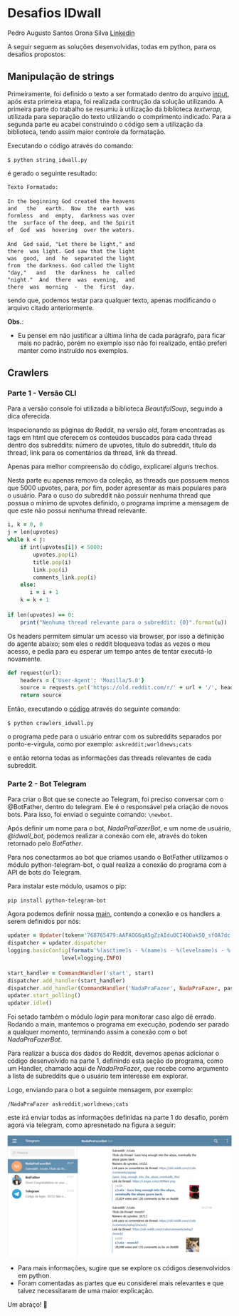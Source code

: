 # Desafios IDwall

Pedro Augusto Santos Orona Silva [Linkedin](https://www.linkedin.com/in/pedro-augusto-santos-orona-silva-476950122/)

A seguir seguem as soluções desenvolvidas, todas em python, para os desafios propostos:

## Manipulação de strings
Primeiramente, foi definido o texto a ser formatado dentro do arquivo [input](https://github.com/PedroOrona/desafios/blob/master/strings/input.txt), após esta primeira etapa, foi realizada contrução da solução utilizando. A primeira parte do trabalho se resumiu à utilização da biblioteca *textwrap*, utilizada para separação do texto utilizando o comprimento indicado. Para a segunda parte eu acabei construindo o código sem a utilização da biblioteca, tendo assim maior controle da formatação. 

Executando o código através do comando:

`$ python string_idwall.py`

é gerado o seguinte resultado:
```
Texto Formatado:

In the beginning God created the heavens
and   the   earth.  Now  the  earth  was
formless  and  empty,  darkness was over
the  surface of the deep, and the Spirit
of  God  was  hovering  over the waters.

And  God said, "Let there be light," and
there  was light. God saw that the light
was  good,  and  he  separated the light
from  the darkness. God called the light
"day,"   and   the  darkness  he  called
"night."  And  there  was  evening,  and
there  was  morning  -  the  first  day.
```

sendo que, podemos testar para qualquer texto, apenas modificando o arquivo citado anteriormente.

**Obs.**:
- Eu pensei em não justificar a última linha de cada parágrafo, para ficar mais no padrão, porém no exemplo isso não foi realizado, então preferi manter como instruído nos exemplos.

## Crawlers

### Parte 1 - Versão CLI

Para a versão console foi utilizada a biblioteca *BeautifulSoup*, seguindo a dica oferecida.

Inspecionando as páginas do Reddit, na versão *old*, foram encontradas as tags em html que oferecem os conteúdos buscados para cada thread dentro dos subreddits: número de upvotes, título do subreddit, título da thread, link para os comentários da thread, link da thread.

Apenas para melhor compreensão do código, explicarei alguns trechos.

Nesta parte eu apenas removo da coleção, as threads que possuem menos que 5000 upvotes, para, por fim, poder apresentar as mais populares para o usuário. Para o cuso do subreddit não possuir nenhuma thread que possua o mínimo de upvotes definido, o programa imprime a mensagem de que este não possui nenhuma thread relevante.

```ruby
i, k = 0, 0
j = len(upvotes)        
while k < j:
    if int(upvotes[i]) < 5000:
        upvotes.pop(i)
        title.pop(i)
        link.pop(i)
        comments_link.pop(i)
    else:
       i = i + 1 
    k = k + 1    

if len(upvotes) == 0:
    print("Nenhuma thread relevante para o subreddit: {0}".format(u))
```

Os headers permitem simular um acesso via browser, por isso a definição do agente abaixo; sem eles o reddit bloqueava todas as vezes o meu acesso, e pedia para eu esperar um tempo antes de tentar executá-lo novamente.

```ruby
def request(url):
    headers = {'User-Agent': 'Mozilla/5.0'}
    source = requests.get('https://old.reddit.com/r/' + url + '/', headers=headers)
    return source
```

Então, executando o [código](https://github.com/PedroOrona/desafios/blob/master/crawlers/crawlers_idwall.py) através do seguinte comando:

`$ python crawlers_idwall.py`

o programa pede para o usuário entrar com os subreddits separados por ponto-e-vírgula, como por exemplo:
`askreddit;worldnews;cats`

e então retorna todas as informações das threads relevantes de cada subreddit.

### Parte 2 - Bot Telegram

Para criar o Bot que se conecte ao Telegram, foi preciso conversar com o @BotFather, dentro do telegram. Ele é o responsável pela criação de novos bots. Para isso, foi enviad o seguinte comando: `\newbot`.

Após definir um nome para o bot, *NadaPraFazerBot*, e um nome de usuário, *@idwall_bot*, podemos realizar a conexão com ele, através do token retornado pelo *BotFather*.

Para nos conectarmos ao bot que criamos usando o BotFather utilizamos o módulo python-telegram-bot, o qual realiza a conexão do programa com a API de bots do Telegram.

Para instalar este módulo, usamos o pip:

`pip install python-telegram-bot`

Agora podemos definir nossa [main](https://github.com/PedroOrona/desafios/blob/master/crawlers/crawlers_idwall_bot.py), contendo a conexão e os handlers a serem definidos por nós:

```ruby
updater = Updater(token='768765479:AAFAOG6qA5gZzAIduOCI4OOak5Q_sfOA7dc')
dispatcher = updater.dispatcher
logging.basicConfig(format='%(asctime)s - %(name)s - %(levelname)s - %(message)s',
                 level=logging.INFO)

start_handler = CommandHandler('start', start)
dispatcher.add_handler(start_handler)
dispatcher.add_handler(CommandHandler('NadaPraFazer', NadaPraFazer, pass_args=True))
updater.start_polling()
updater.idle()
```

Foi setado também o módulo *login* para monitorar caso algo dê errado. Rodando a main, mantemos o programa em execução, podendo ser parado a qualquer momento, terminando assim a conexão com o bot *NadaPraFazerBot*.

Para realizar a busca dos dados do Reddit, devemos apenas adicionar o código desenvolvido na parte 1, definindo esta seção do programa, como um Handler, chamado aqui de *NadaPraFazer*, que recebe como argumento a lista de subreddits que o usuário tem interesse em explorar.

Logo, enviando para o bot a seguinte mensagem, por exemplo:

`/NadaPraFazer askreddit;worldnews;cats`

este irá enviar todas as informações definidas na parte 1 do desafio, porém agora via telegram, como apresnetado na figura a seguir:

![alt text](https://github.com/PedroOrona/desafios/blob/master/crawlers/telegram_bot.png)

- Para mais informações, sugire que se explore os códigos desenvolvidos em python. 
- Foram comentadas as partes que eu considerei mais relevantes e que talvez necessitaram de uma maior explicação.  

Um abraço! :space_invader:
